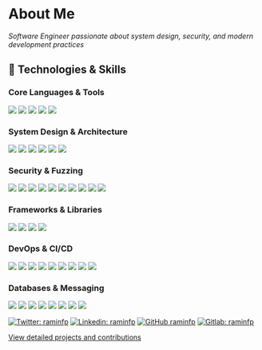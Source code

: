 # About Me
*Software Engineer passionate about system design, security, and modern development practices*


## 🔧 Technologies & Skills

### Core Languages & Tools
![](https://img.shields.io/badge/Code-C-informational?style=flat&logo=c&logoColor=white&color=6aa6f8)
![](https://img.shields.io/badge/Code-Python-informational?style=flat&logo=python&logoColor=white&color=6aa6f8)
![](https://img.shields.io/badge/Code-Golang-informational?style=flat&logo=go&logoColor=white&color=6aa6f8)
![](https://img.shields.io/badge/Code-Rust-informational?style=flat&logo=rust&logoColor=white&color=6aa6f8)
![](https://img.shields.io/badge/Shell-Bash-informational?style=flat&logo=gnu-bash&logoColor=white&color=6aa6f8)

### System Design & Architecture
![](https://img.shields.io/badge/Architecture-Event_Driven-informational?style=flat&logo=apache-kafka&logoColor=white&color=2bbc8a)
![](https://img.shields.io/badge/Architecture-Microservices-informational?style=flat&logo=fastapi&logoColor=white&color=2bbc8a)
![](https://img.shields.io/badge/Stack-ELK-informational?style=flat&logo=elasticsearch&logoColor=white&color=2bbc8a)
![](https://img.shields.io/badge/Pattern-BFF-informational?style=flat&logo=fastapi&logoColor=white&color=2bbc8a)
![](https://img.shields.io/badge/Pipeline-ETL-informational?style=flat&logo=apache-airflow&logoColor=white&color=2bbc8a)
![](https://img.shields.io/badge/Architecture-Clean-informational?style=flat&logo=material-design&logoColor=white&color=2bbc8a)

### Security & Fuzzing
![](https://img.shields.io/badge/Tool-LibFuzzer-informational?style=flat&logo=security&logoColor=white&color=red)
![](https://img.shields.io/badge/Tool-Jazzer-informational?style=flat&logo=java&logoColor=white&color=red)
![](https://img.shields.io/badge/Tool-KLEE-informational?style=flat&logo=security&logoColor=white&color=red)
![](https://img.shields.io/badge/Tool-AFL-informational?style=flat&logo=security&logoColor=white&color=red)
![](https://img.shields.io/badge/Tool-AFL++-informational?style=flat&logo=security&logoColor=white&color=red)
![](https://img.shields.io/badge/Tool-LibAFL-informational?style=flat&logo=rust&logoColor=white&color=red)
![](https://img.shields.io/badge/Tool-GoFuzz-informational?style=flat&logo=go&logoColor=white&color=red)
![](https://img.shields.io/badge/Tool-AFL--RS-informational?style=flat&logo=rust&logoColor=white&color=red)
![](https://img.shields.io/badge/Tool-LibFuzzer--RS-informational?style=flat&logo=rust&logoColor=white&color=red)
![](https://img.shields.io/badge/Tool-Honggfuzz-informational?style=flat&logo=security&logoColor=white&color=red)


### Frameworks & Libraries
![](https://img.shields.io/badge/Framework-Chi-informational?style=flat&logo=go&logoColor=white&color=blue)
![](https://img.shields.io/badge/Framework-Gin-informational?style=flat&logo=go&logoColor=white&color=blue)
![](https://img.shields.io/badge/Framework-Django%20REST%20Framework-informational?style=flat&logo=django&logoColor=white&color=green)
![](https://img.shields.io/badge/Framework-GoFiber-informational?style=flat&logo=go&logoColor=white&color=blue)

### DevOps & CI/CD
![](https://img.shields.io/badge/Tool-Docker-informational?style=flat&logo=docker&logoColor=white&color=orange)
![](https://img.shields.io/badge/Tool-Git-informational?style=flat&logo=git&logoColor=white&color=orange)
![](https://img.shields.io/badge/Tool-HAProxy-informational?style=flat&logo=nginx&logoColor=white&color=orange)
![](https://img.shields.io/badge/CI/CD-Pipeline-informational?style=flat&logo=github-actions&logoColor=white&color=orange)
![](https://img.shields.io/badge/Tool-Dokploy-informational?style=flat&logo=deploy&logoColor=white&color=orange)
![](https://img.shields.io/badge/Tool-GitLab%20CI-informational?style=flat&logo=gitlab&logoColor=white&color=orange)
![](https://img.shields.io/badge/Tool-GitHub%20Actions-informational?style=flat&logo=github-actions&logoColor=white&color=orange)
![](https://img.shields.io/badge/Tool-Docker--Compose-informational?style=flat&logo=docker&logoColor=white&color=orange)
![](https://img.shields.io/badge/Tool-Jenkins-informational?style=flat&logo=jenkins&logoColor=white&color=orange)


### Databases & Messaging
![](https://img.shields.io/badge/Database-Redis-informational?style=flat&logo=redis&logoColor=white&color=yellow)
![](https://img.shields.io/badge/Queue-Kafka-informational?style=flat&logo=apache-kafka&logoColor=white&color=yellow)
![](https://img.shields.io/badge/Database-PostgreSQL-informational?style=flat&logo=postgresql&logoColor=white&color=blue)
![](https://img.shields.io/badge/Search-Elasticsearch-informational?style=flat&logo=elasticsearch&logoColor=white&color=green)
![](https://img.shields.io/badge/Queue-RabbitMQ-informational?style=flat&logo=rabbitmq&logoColor=white&color=orange)
![](https://img.shields.io/badge/Monitoring-Prometheus-informational?style=flat&logo=prometheus&logoColor=white&color=red)
![](https://img.shields.io/badge/Visualization-Grafana-informational?style=flat&logo=grafana&logoColor=white&color=purple)
![](https://img.shields.io/badge/Storage-MinIO-informational?style=flat&logo=minio&logoColor=white&color=grey)



[![Twitter: raminfp](https://img.shields.io/twitter/follow/realraminfp?style=social)](https://twitter.com/realraminfp)
[![Linkedin: raminfp](https://img.shields.io/badge/-raminfp-blue?style=flat-square&logo=Linkedin&logoColor=white&link=https://www.linkedin.com/in/raminfp/)](https://www.linkedin.com/in/raminfp/)
[![GitHub raminfp](https://img.shields.io/github/followers/raminfp?label=follow&style=social)](https://github.com/raminfp)
[![Gitlab: raminfp](https://img.shields.io/badge/-raminfp-blue?style=flat-square&logo=Gitlab&logoColor=white&link=https://www.gitlab.com/raminfp/)](https://gitlab.com/raminfp)


[View detailed projects and contributions](./ABOUTME.md)


